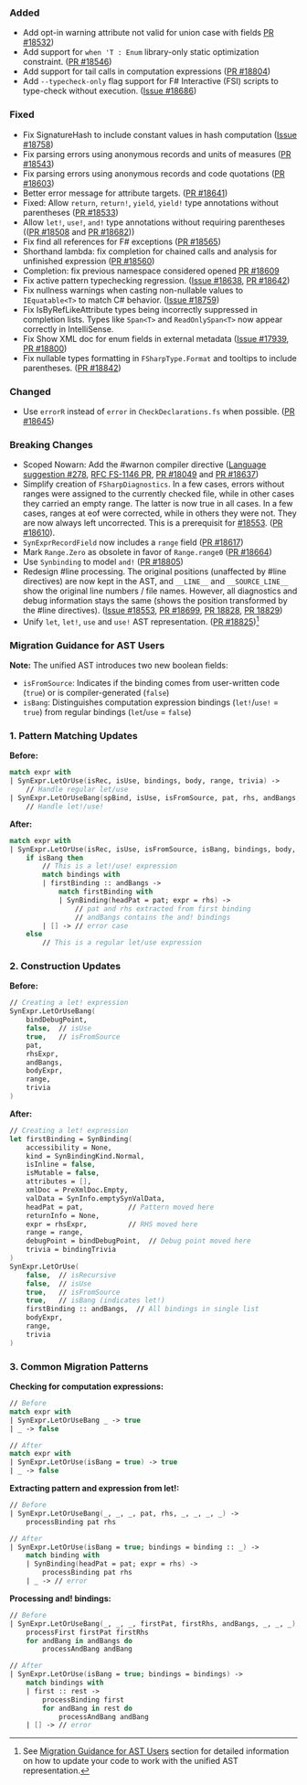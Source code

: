 ### Added
* Add opt-in warning attribute not valid for union case with fields [PR #18532](https://github.com/dotnet/fsharp/pull/18532))
* Add support for `when 'T : Enum` library-only static optimization constraint. ([PR #18546](https://github.com/dotnet/fsharp/pull/18546))
* Add support for tail calls in computation expressions ([PR #18804](https://github.com/dotnet/fsharp/pull/18804))
* Add `--typecheck-only` flag support for F# Interactive (FSI) scripts to type-check without execution. ([Issue #18686](https://github.com/dotnet/fsharp/issues/18686))

### Fixed

* Fix SignatureHash to include constant values in hash computation ([Issue #18758](https://github.com/dotnet/fsharp/issues/18758))
* Fix parsing errors using anonymous records and units of measures ([PR #18543](https://github.com/dotnet/fsharp/pull/18543))
* Fix parsing errors using anonymous records and code quotations ([PR #18603](https://github.com/dotnet/fsharp/pull/18603))
* Better error message for attribute targets. ([PR #18641](https://github.com/dotnet/fsharp/pull/18641))
* Fixed: Allow `return`, `return!`, `yield`, `yield!` type annotations without parentheses ([PR #18533](https://github.com/dotnet/fsharp/pull/18533))
* Allow `let!`, `use!`, `and!` type annotations without requiring parentheses (([PR #18508](https://github.com/dotnet/fsharp/pull/18508) and [PR #18682](https://github.com/dotnet/fsharp/pull/18682)))
* Fix find all references for F# exceptions ([PR #18565](https://github.com/dotnet/fsharp/pull/18565))
* Shorthand lambda: fix completion for chained calls and analysis for unfinished expression ([PR #18560](https://github.com/dotnet/fsharp/pull/18560))
* Completion: fix previous namespace considered opened [PR #18609](https://github.com/dotnet/fsharp/pull/18609)
* Fix active pattern typechecking regression. ([Issue #18638](https://github.com/dotnet/fsharp/issues/18638), [PR #18642](https://github.com/dotnet/fsharp/pull/18642))
* Fix nullness warnings when casting non-nullable values to `IEquatable<T>` to match C# behavior. ([Issue #18759](https://github.com/dotnet/fsharp/issues/18759))
* Fix IsByRefLikeAttribute types being incorrectly suppressed in completion lists. Types like `Span<T>` and `ReadOnlySpan<T>` now appear correctly in IntelliSense.
* Fix Show XML doc for enum fields in external metadata ([Issue #17939](https://github.com/dotnet/fsharp/issues/17939#issuecomment-3137410105), [PR #18800](https://github.com/dotnet/fsharp/pull/18800))
* Fix nullable types formatting in `FSharpType.Format` and tooltips to include parentheses. ([PR #18842](https://github.com/dotnet/fsharp/pull/18842))

### Changed
* Use `errorR` instead of `error` in `CheckDeclarations.fs` when possible. ([PR #18645](https://github.com/dotnet/fsharp/pull/18645))

### Breaking Changes

* Scoped Nowarn: Add the #warnon compiler directive ([Language suggestion #278](https://github.com/fsharp/fslang-suggestions/issues/278), [RFC FS-1146 PR](https://github.com/fsharp/fslang-design/pull/782), [PR #18049](https://github.com/dotnet/fsharp/pull/18049) and [PR #18637](https://github.com/dotnet/fsharp/pull/18637))
* Simplify creation of `FSharpDiagnostics`. In a few cases, errors without ranges were assigned to the currently checked file, while in other cases they carried an empty range. The latter is now true in all cases. In a few cases, ranges at eof were corrected, while in others they were not. They are now always left uncorrected. This is a prerequisit for [#18553](https://github.com/dotnet/fsharp/issues/18553). ([PR #18610](https://github.com/dotnet/fsharp/pull/18610)).
* `SynExprRecordField` now includes a `range` field ([PR #18617](https://github.com/dotnet/fsharp/pull/18617))
* Mark `Range.Zero` as obsolete in favor of `Range.range0` ([PR #18664](https://github.com/dotnet/fsharp/pull/18664))
* Use `Synbinding` to model `and!` ([PR #18805](https://github.com/dotnet/fsharp/pull/18805))
* Redesign #line processing. The original positions (unaffected by #line directives) are now kept in the AST, and `__LINE__` and `__SOURCE_LINE__` show the original line numbers / file names. However, all diagnostics and debug information stays the same (shows the position transformed by the #line directives). ([Issue #18553](https://github.com/dotnet/fsharp/issues/18553), [PR #18699](https://github.com/dotnet/fsharp/pull/18699), [PR 18828](https://github.com/dotnet/fsharp/pull/18828), [PR 18829](https://github.com/dotnet/fsharp/pull/18829))
* Unify `let`, `let!`, `use` and `use!` AST representation. ([PR #18825](https://github.com/dotnet/fsharp/pull/18825))[^1]

### Migration Guidance for AST Users

**Note:** The unified AST introduces two new boolean fields:
- `isFromSource`: Indicates if the binding comes from user-written code (`true`) or is compiler-generated (`false`)
- `isBang`: Distinguishes computation expression bindings (`let!`/`use!` = `true`) from regular bindings (`let`/`use` = `false`)

### 1. Pattern Matching Updates

**Before:**
```fsharp
match expr with
| SynExpr.LetOrUse(isRec, isUse, bindings, body, range, trivia) ->
    // Handle regular let/use
| SynExpr.LetOrUseBang(spBind, isUse, isFromSource, pat, rhs, andBangs, body, range, trivia) ->
    // Handle let!/use!
```

**After:**
```fsharp
match expr with
| SynExpr.LetOrUse(isRec, isUse, isFromSource, isBang, bindings, body, range, trivia) ->
    if isBang then
        // This is a let!/use! expression
        match bindings with
        | firstBinding :: andBangs ->
            match firstBinding with
            | SynBinding(headPat = pat; expr = rhs) ->
                // pat and rhs extracted from first binding
                // andBangs contains the and! bindings
        | [] -> // error case
    else
        // This is a regular let/use expression
```

### 2. Construction Updates

**Before:**
```fsharp
// Creating a let! expression
SynExpr.LetOrUseBang(
    bindDebugPoint,
    false,  // isUse
    true,   // isFromSource
    pat,
    rhsExpr,
    andBangs,
    bodyExpr,
    range,
    trivia
)
```

**After:**
```fsharp
// Creating a let! expression
let firstBinding = SynBinding(
    accessibility = None,
    kind = SynBindingKind.Normal,
    isInline = false,
    isMutable = false,
    attributes = [],
    xmlDoc = PreXmlDoc.Empty,
    valData = SynInfo.emptySynValData,
    headPat = pat,           // Pattern moved here
    returnInfo = None,
    expr = rhsExpr,          // RHS moved here
    range = range,
    debugPoint = bindDebugPoint,  // Debug point moved here
    trivia = bindingTrivia
)
SynExpr.LetOrUse(
    false,  // isRecursive
    false,  // isUse
    true,   // isFromSource
    true,   // isBang (indicates let!)
    firstBinding :: andBangs,  // All bindings in single list
    bodyExpr,
    range,
    trivia
)
```

### 3. Common Migration Patterns

**Checking for computation expressions:**
```fsharp
// Before
match expr with
| SynExpr.LetOrUseBang _ -> true
| _ -> false

// After
match expr with
| SynExpr.LetOrUse(isBang = true) -> true
| _ -> false
```

**Extracting pattern and expression from let!:**
```fsharp
// Before
| SynExpr.LetOrUseBang(_, _, _, pat, rhs, _, _, _, _) ->
    processBinding pat rhs

// After
| SynExpr.LetOrUse(isBang = true; bindings = binding :: _) ->
    match binding with
    | SynBinding(headPat = pat; expr = rhs) ->
        processBinding pat rhs
    | _ -> // error
```

**Processing and! bindings:**
```fsharp
// Before
| SynExpr.LetOrUseBang(_, _, _, firstPat, firstRhs, andBangs, _, _, _) ->
    processFirst firstPat firstRhs
    for andBang in andBangs do
        processAndBang andBang

// After
| SynExpr.LetOrUse(isBang = true; bindings = bindings) ->
    match bindings with
    | first :: rest ->
        processBinding first
        for andBang in rest do
            processAndBang andBang
    | [] -> // error
```

[^1]: See [Migration Guidance for AST Users](#migration-guidance-for-ast-users) section for detailed information on how to update your code to work with the unified AST representation.
